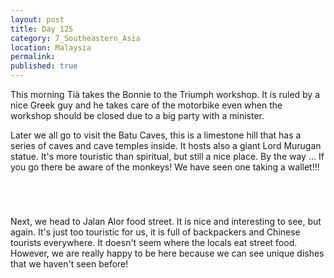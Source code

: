 ```yaml
---
layout: post
title: Day 125
category: 7_Southeastern_Asia
location: Malaysia
permalink: 
published: true
---
```


This morning Tià takes the Bonnie to the Triumph workshop. It is ruled by a nice Greek guy and he takes care of the motorbike even when the workshop should be closed due to a big party with a minister.

Later we all go to visit the Batu Caves, this is a limestone hill that has a series of caves and cave temples inside. It hosts also a giant Lord Murugan statue. It's more touristic than spiritual, but still a nice place. By the way ... If you go there be aware of the monkeys! We have seen one taking a wallet!!!

<p><a
href="https://lh3.googleusercontent.com/ZIH9nVUxjcpnRZbxxTCRqpIL1LQRlHq5tHVB8LaOtoF5TyqA_3d3ek4bKq_B0FQkXwbXCjLznMOEjyNdumz4sS1Gky8W36dk0IPgS13T4qJzegd4xFelPXIyTrffy8Mb2eZ977Hajpsjf5QDOkeMHvcOKvnzyjG4iGddTpwMo47Qhsg_8-CYbS-mhlxWLg0m6S5ulczUv1qg8YvNZcQPpwjqkF9M4gqUuAWoanqI1uZO3sz4EjIw7f3w0H3CS_mnnuaOs7kCkmEIo1MXiASLOIXOSw2JX5fcHGV9BgR-7zbpovSBA0wwsUbRUOaX2sXfc8SWSpNk9St-wfZOdqOdu2pYQ4RRj7vAYfjC9TnoRRDEol4R6JM_EECj537IS50qArLKBXRmK2Cj69jR6Byzw-uRRDiaGoMQn7rbCrYDlRMqxA6wju45cxpeM8BNw--W1ftydmDaLgqGTKAYdGhmgK8EAUAAHG90FKP7P1kEkfbOhvs4uLijNAdl6g34THa1GkAK6eKrVxraT6Ngjyn9dzNe97hOCDGscFpocMdFr0co9nHWVROxmWZVaU0l0x326ISpXbI5IHKqKp1dM8EZ57jHXAYmeQS7KStj8X8b4ihU8nx5w8m-9wJYKV5sXuhg5EXShbXNXRHu2spm6Ikvw_cSFqrq3F952H4XUZglrazcFWhXjlgiBpJfubNdJT-yr57ABOtvLb2tm0A310Y=w669-h502-no"><img 
src="https://lh3.googleusercontent.com/ZIH9nVUxjcpnRZbxxTCRqpIL1LQRlHq5tHVB8LaOtoF5TyqA_3d3ek4bKq_B0FQkXwbXCjLznMOEjyNdumz4sS1Gky8W36dk0IPgS13T4qJzegd4xFelPXIyTrffy8Mb2eZ977Hajpsjf5QDOkeMHvcOKvnzyjG4iGddTpwMo47Qhsg_8-CYbS-mhlxWLg0m6S5ulczUv1qg8YvNZcQPpwjqkF9M4gqUuAWoanqI1uZO3sz4EjIw7f3w0H3CS_mnnuaOs7kCkmEIo1MXiASLOIXOSw2JX5fcHGV9BgR-7zbpovSBA0wwsUbRUOaX2sXfc8SWSpNk9St-wfZOdqOdu2pYQ4RRj7vAYfjC9TnoRRDEol4R6JM_EECj537IS50qArLKBXRmK2Cj69jR6Byzw-uRRDiaGoMQn7rbCrYDlRMqxA6wju45cxpeM8BNw--W1ftydmDaLgqGTKAYdGhmgK8EAUAAHG90FKP7P1kEkfbOhvs4uLijNAdl6g34THa1GkAK6eKrVxraT6Ngjyn9dzNe97hOCDGscFpocMdFr0co9nHWVROxmWZVaU0l0x326ISpXbI5IHKqKp1dM8EZ57jHXAYmeQS7KStj8X8b4ihU8nx5w8m-9wJYKV5sXuhg5EXShbXNXRHu2spm6Ikvw_cSFqrq3F952H4XUZglrazcFWhXjlgiBpJfubNdJT-yr57ABOtvLb2tm0A310Y=w669-h502-no" class="oversize" alt=""></a></p>

<p><a
href="https://lh3.googleusercontent.com/bLXl0vL0VVZsZYcRoCk177YQSHqutfW6wJPOW3ZzkiCZo0ffx4mXckqyiVEJDMPLgCRXAZGXac2lgMAw1r6QaHvjMirCrsFHQy1oWiQC2IiYUfroR61tPBSWVgNESJK4kyJzB4ujIS0cBS9_PkVsRML72S_f5nbGclxzrcb8CLTMp2fdSPqVQlKj9mDGZEjJv9hQX5F1_beG3AKkef-6feQH5-u1DHZzeAEvNaqtFv7-PbLx8EGu8yWw7999BBITyoaPRMSRjWMgpredvA62-uEdeH5RDOYjaD9T9pDAAGOqxr1n_QkM98c25hrUJJyKaChC9yG6Bgzhgwk5AwPiirGKUgwhd-V8DoG-hDEsoD0IGw3wlr8_J4oHLat39lYvD015uSfIGDMSmrvwvSYUYX4yb0myhw_iwtPUw_9MpAfShDCeE6W3oPZMWiUl3bGq6QiJXFLajQw7n7dgbV-ws2cKQG7Xb3ihZH-Ikb6wv-BcOyBqI7_DJTo5FVAAXNhJGYm4p2t4vN4ABFz3fZ4BBsF4IVUyK7SqetTpoIRGGHEAymGCtuO2LkLfnHRiEPH9fzhKg50LZyqsBKMqFRKRSUUBJJGdi7KeoyYRvxt-9XdreM6dd_rOZym7-yCyXLQ0bIlOMGX9pUTp3nIWjQzyCq8hz1bjqEJK1IwUUNibc4zx1Jfa5YRnCo9HuVuIrhZGjDpqIlk31zFzPg6Orgo=w471-h627-no"><img 
src="https://lh3.googleusercontent.com/bLXl0vL0VVZsZYcRoCk177YQSHqutfW6wJPOW3ZzkiCZo0ffx4mXckqyiVEJDMPLgCRXAZGXac2lgMAw1r6QaHvjMirCrsFHQy1oWiQC2IiYUfroR61tPBSWVgNESJK4kyJzB4ujIS0cBS9_PkVsRML72S_f5nbGclxzrcb8CLTMp2fdSPqVQlKj9mDGZEjJv9hQX5F1_beG3AKkef-6feQH5-u1DHZzeAEvNaqtFv7-PbLx8EGu8yWw7999BBITyoaPRMSRjWMgpredvA62-uEdeH5RDOYjaD9T9pDAAGOqxr1n_QkM98c25hrUJJyKaChC9yG6Bgzhgwk5AwPiirGKUgwhd-V8DoG-hDEsoD0IGw3wlr8_J4oHLat39lYvD015uSfIGDMSmrvwvSYUYX4yb0myhw_iwtPUw_9MpAfShDCeE6W3oPZMWiUl3bGq6QiJXFLajQw7n7dgbV-ws2cKQG7Xb3ihZH-Ikb6wv-BcOyBqI7_DJTo5FVAAXNhJGYm4p2t4vN4ABFz3fZ4BBsF4IVUyK7SqetTpoIRGGHEAymGCtuO2LkLfnHRiEPH9fzhKg50LZyqsBKMqFRKRSUUBJJGdi7KeoyYRvxt-9XdreM6dd_rOZym7-yCyXLQ0bIlOMGX9pUTp3nIWjQzyCq8hz1bjqEJK1IwUUNibc4zx1Jfa5YRnCo9HuVuIrhZGjDpqIlk31zFzPg6Orgo=w471-h627-no" class="oversize" alt=""></a></p>

<p><a
href="https://lh3.googleusercontent.com/PEBmlrQCXvDHWVYZGCOQ8RBvF2kosUfRdzdllhsoQhe89xO6sB-ck7eKYuDlPLezff1SCzBfwX73ValV7pbltIxvuM17lc6FKsSoLD3cFjAsS43Zm8VOqcO4kYfOTlPxWtdYrqbfhpo6oCWZRr-xfEl5I7Kckq-gzGo8Mvag4UTuf3AOg6OFUtFVBQAH1rYZ2pUIn3kI5CrNCVFgUhDlLldCa5Gatd7zAoYPflq6HTnjAZaPCtJgJt2MXSNDMSTkohUzeuP080sMvab0pHJLOZbZmnLQh1IBm4mjjFSmyBuEjOqQooB-TDfm8odYp2IlM59I4naLYRL84fB37ii4YITtjgrGwqn_zPjHLXe5fP-oCz1WsBxlrNDUjmZRWkV8VYgcI8x4B1ulR602SPLjLX236BOPVHLrjd2Hl9lYL-VfgVZNr0Se5cmQNr8qrvswo_SUKYGXfpJt7QnRp8-UPH3i6q-t77NQVwkGMY_Uydm6QgAtqot8xSaAsjsfBFpcHhHum8AHO_pIRySOQoGwWqAUKeUYkVFe3LhEQr2CJcTJpJo5CbCNGp3TocKFxG4aWDz-lLX91GSirLJoJKbzyj8gV_gvhTOk5STOFApriP3QDmfDkPjATCYa2woBwgHonVpEg4I4lHWBVpls6l9_KJQlBIIKoImPpClmzBwIekBoEbvy53FD25HCOSx8Sp3-bqpcYKahBE5rDo0L9pM=w377-h502-no"><img 
src="https://lh3.googleusercontent.com/PEBmlrQCXvDHWVYZGCOQ8RBvF2kosUfRdzdllhsoQhe89xO6sB-ck7eKYuDlPLezff1SCzBfwX73ValV7pbltIxvuM17lc6FKsSoLD3cFjAsS43Zm8VOqcO4kYfOTlPxWtdYrqbfhpo6oCWZRr-xfEl5I7Kckq-gzGo8Mvag4UTuf3AOg6OFUtFVBQAH1rYZ2pUIn3kI5CrNCVFgUhDlLldCa5Gatd7zAoYPflq6HTnjAZaPCtJgJt2MXSNDMSTkohUzeuP080sMvab0pHJLOZbZmnLQh1IBm4mjjFSmyBuEjOqQooB-TDfm8odYp2IlM59I4naLYRL84fB37ii4YITtjgrGwqn_zPjHLXe5fP-oCz1WsBxlrNDUjmZRWkV8VYgcI8x4B1ulR602SPLjLX236BOPVHLrjd2Hl9lYL-VfgVZNr0Se5cmQNr8qrvswo_SUKYGXfpJt7QnRp8-UPH3i6q-t77NQVwkGMY_Uydm6QgAtqot8xSaAsjsfBFpcHhHum8AHO_pIRySOQoGwWqAUKeUYkVFe3LhEQr2CJcTJpJo5CbCNGp3TocKFxG4aWDz-lLX91GSirLJoJKbzyj8gV_gvhTOk5STOFApriP3QDmfDkPjATCYa2woBwgHonVpEg4I4lHWBVpls6l9_KJQlBIIKoImPpClmzBwIekBoEbvy53FD25HCOSx8Sp3-bqpcYKahBE5rDo0L9pM=w377-h502-no" class="oversize" alt=""></a></p>

<p><a
href="https://lh3.googleusercontent.com/AA8mSh7qFGSwMMNaZto4Eojk4gonhNsQFkSWjKjST_rz1vcnniQJCeZcDgeZxSsIZuldudHKb_qzUARaaYbeoqgpiXp8obxPlqzVh17uLbD3p7rzp3cpY6l72XB52HEbek0rN2KBQhRl9ElVsNsEkbz-g37hq_lOrg2xcQteKo8DYA7TDminAKvLWpxqIrqFk59htXJjN289xQdlE7Ap69e_qRIMDlclNyVbSM6YT1Eom0BrTU1S7B63F8o716RVnL9uI8e40juCIb_ecGfNjWQgHZLRNV958FpfPaxjGIqVIKGVxAt1DU6Z4_fOPIQKLM1_4rlF_3VgoqIikm3Q_8bussSXtOmWlVMC5oHSTufpEonlc3ace6_g414zYxqceTyk4zcBbuI5nCzYzm34vrKV-1G204Tg6IHCBFHbZfVvZwq_CGkNpRszabGqviP9jwxj0FGl5beUDyG90ITYR2293Kns2SfUKV8zOAITtMorPqfxslCbW54j6fBe-lvsgs0Sc8nD6rQvQj3yPD2R6fSC_VGUbYrq1iElQ3wQQi22cMibG8tMseJQiP854s9oiCGNWYBSP4jsZT5PetoIsBAiZcR_s5D-SZhpPR1XYgCddd-YAvQxjs47GoWK_iB4jvX6aRXHzqOMdwwMeaKsPKkUS-90W00wDqt5YDZPpK74n-JXxnQLfFcIh3IIrVAAZR5AYvXS4EazJuL2484=w471-h627-no"><img 
src="https://lh3.googleusercontent.com/AA8mSh7qFGSwMMNaZto4Eojk4gonhNsQFkSWjKjST_rz1vcnniQJCeZcDgeZxSsIZuldudHKb_qzUARaaYbeoqgpiXp8obxPlqzVh17uLbD3p7rzp3cpY6l72XB52HEbek0rN2KBQhRl9ElVsNsEkbz-g37hq_lOrg2xcQteKo8DYA7TDminAKvLWpxqIrqFk59htXJjN289xQdlE7Ap69e_qRIMDlclNyVbSM6YT1Eom0BrTU1S7B63F8o716RVnL9uI8e40juCIb_ecGfNjWQgHZLRNV958FpfPaxjGIqVIKGVxAt1DU6Z4_fOPIQKLM1_4rlF_3VgoqIikm3Q_8bussSXtOmWlVMC5oHSTufpEonlc3ace6_g414zYxqceTyk4zcBbuI5nCzYzm34vrKV-1G204Tg6IHCBFHbZfVvZwq_CGkNpRszabGqviP9jwxj0FGl5beUDyG90ITYR2293Kns2SfUKV8zOAITtMorPqfxslCbW54j6fBe-lvsgs0Sc8nD6rQvQj3yPD2R6fSC_VGUbYrq1iElQ3wQQi22cMibG8tMseJQiP854s9oiCGNWYBSP4jsZT5PetoIsBAiZcR_s5D-SZhpPR1XYgCddd-YAvQxjs47GoWK_iB4jvX6aRXHzqOMdwwMeaKsPKkUS-90W00wDqt5YDZPpK74n-JXxnQLfFcIh3IIrVAAZR5AYvXS4EazJuL2484=w471-h627-no" class="oversize" alt=""></a></p>

Next, we head to Jalan Alor food street. It is nice and interesting to see, but again. It's just too touristic for us, it is full of backpackers and Chinese tourists everywhere. It doesn't seem where the locals eat street food. However, we are really happy to be here because we can see unique dishes that we haven't seen before!

<p><a
href="https://lh3.googleusercontent.com/eK4xC6uOnIUnQ0JQzIf3e8i1j4rYqzpTCrrOwuj7TLI4ZyWgiwIwEDdf71jvCXV8l6GSJy1AkrcF32BGoMZZUBDfabaZwXlEsGdNQl3Iaad7SXVGR0ObPE_ZjvYxe9kE1z6IpGhY7p_UNgHntK5vD1B908pMUy1xRf71yx2fqSPhFzcQrsC63vSx_csBan78qK2uC7piA3y3OTCmxfh2ZFT4Cp9Ed6L1SxZeQBpMUQeBk5fha3bSrdDGKzOAnxSrtJf4Ze4UXydAMUNp62QCkJPxVLWhrXRPNY5iniqEE_CpZn1_uZCmTJYRFtvlnnjWC5d4peJCjKkho3gB38g6Mw0rzeB1vora8AaGCpNymkA6UtCu26bZHl7bbMLQaYpeoyHBdWWYhoilZzeLJkpFp1SHDI1rjgU51OaiMjPInA4PsgenS-rEb9cGHE1hgIDZRasJYx_NRX4BVTgm2686KpDIL-OKek8L4aqvp-tUo6A0vywaESaAxYxQ8ipV1SBkFZ8Nl9pQ1KIjDJhud32v3ct8BaLZe3pDZbQHHkNSLBqv7S31bZcVEDQeKO024jH_cqjwQ_yxC62iXsST7sce3E9gOA95hvF1aR6uOf5KuRkgGAwRycndXUtQ6fBhWkAjNNCOmqvAkIzNo6CxS04v4zLfG49vks3Gz4G7ADCq1JAjdr-rjhP4gVfWOd6iYzWPDm3-HyTqKfySjIXdEVk=w836-h627-no"><img 
src="https://lh3.googleusercontent.com/eK4xC6uOnIUnQ0JQzIf3e8i1j4rYqzpTCrrOwuj7TLI4ZyWgiwIwEDdf71jvCXV8l6GSJy1AkrcF32BGoMZZUBDfabaZwXlEsGdNQl3Iaad7SXVGR0ObPE_ZjvYxe9kE1z6IpGhY7p_UNgHntK5vD1B908pMUy1xRf71yx2fqSPhFzcQrsC63vSx_csBan78qK2uC7piA3y3OTCmxfh2ZFT4Cp9Ed6L1SxZeQBpMUQeBk5fha3bSrdDGKzOAnxSrtJf4Ze4UXydAMUNp62QCkJPxVLWhrXRPNY5iniqEE_CpZn1_uZCmTJYRFtvlnnjWC5d4peJCjKkho3gB38g6Mw0rzeB1vora8AaGCpNymkA6UtCu26bZHl7bbMLQaYpeoyHBdWWYhoilZzeLJkpFp1SHDI1rjgU51OaiMjPInA4PsgenS-rEb9cGHE1hgIDZRasJYx_NRX4BVTgm2686KpDIL-OKek8L4aqvp-tUo6A0vywaESaAxYxQ8ipV1SBkFZ8Nl9pQ1KIjDJhud32v3ct8BaLZe3pDZbQHHkNSLBqv7S31bZcVEDQeKO024jH_cqjwQ_yxC62iXsST7sce3E9gOA95hvF1aR6uOf5KuRkgGAwRycndXUtQ6fBhWkAjNNCOmqvAkIzNo6CxS04v4zLfG49vks3Gz4G7ADCq1JAjdr-rjhP4gVfWOd6iYzWPDm3-HyTqKfySjIXdEVk=w836-h627-no" class="oversize" alt=""></a></p>

<p><a
href="https://lh3.googleusercontent.com/FFbW3O2GFdKpGnLIgGFE_CLoUtSyftYWji7kkl97NDJ17iRdmly58fGQLtzSlwU2fJefZ_JiSrWsiRVqOhhyrj9hxbE1OKtGcZPaqbPYBO1na4dQHjbJyMbYQNQh5haXjYHJ63NbV5yV6wCMkOA0V1iS9H9p2zMR-7HogbqB8cVgfKheGvgrpB1Xqctvj5M7l7yWdb2dlVCqLS5l-ESDF2LRLbvJ_2YmUVTuYJTy2kT21XrixIail8FYWtRzrby5ALGFvXMnwABMvUtA61UHYGljDx9UKNxjhVgHW-y6upsyPEap-mfle4rge-8I47uRbGnEs-YbwQBOPe1mn2vixajkYPabxfIGImEzTDO5rMMVjmY01VKM9RBrZI9V0kKbDFk3K8RJ9BOUmyzvTManmdjvd7hUwvduMlRwqIWuNi29gWauHXkaZlERt-NfbevY0Pv-Gxw-KNLraSwLx1znChSu3Q8JVXwFY1ScTHb5tq47P-RU9BKrjPkd6zk5tipybZN6MVEfoK6BYU8FDm-OeD0ABp605gkGkk2e77nOMH-nNqnQhUgO19EqfbwfE__trGWCaTJZf6ix1ZnfeE-iQyCX2EVUuL67YD8HVymfNXGCTmQYzlkuUJviQOz7-HF5l2Ar4A0BHGm2JAQ7QKswkMX_yTKEcl2GOQPP1MF-8xBroRBNrOQzN3pVkAHxsQZ1kjGqGv4U9Y5xXP2Ikfs=w836-h627-no"><img 
src="https://lh3.googleusercontent.com/FFbW3O2GFdKpGnLIgGFE_CLoUtSyftYWji7kkl97NDJ17iRdmly58fGQLtzSlwU2fJefZ_JiSrWsiRVqOhhyrj9hxbE1OKtGcZPaqbPYBO1na4dQHjbJyMbYQNQh5haXjYHJ63NbV5yV6wCMkOA0V1iS9H9p2zMR-7HogbqB8cVgfKheGvgrpB1Xqctvj5M7l7yWdb2dlVCqLS5l-ESDF2LRLbvJ_2YmUVTuYJTy2kT21XrixIail8FYWtRzrby5ALGFvXMnwABMvUtA61UHYGljDx9UKNxjhVgHW-y6upsyPEap-mfle4rge-8I47uRbGnEs-YbwQBOPe1mn2vixajkYPabxfIGImEzTDO5rMMVjmY01VKM9RBrZI9V0kKbDFk3K8RJ9BOUmyzvTManmdjvd7hUwvduMlRwqIWuNi29gWauHXkaZlERt-NfbevY0Pv-Gxw-KNLraSwLx1znChSu3Q8JVXwFY1ScTHb5tq47P-RU9BKrjPkd6zk5tipybZN6MVEfoK6BYU8FDm-OeD0ABp605gkGkk2e77nOMH-nNqnQhUgO19EqfbwfE__trGWCaTJZf6ix1ZnfeE-iQyCX2EVUuL67YD8HVymfNXGCTmQYzlkuUJviQOz7-HF5l2Ar4A0BHGm2JAQ7QKswkMX_yTKEcl2GOQPP1MF-8xBroRBNrOQzN3pVkAHxsQZ1kjGqGv4U9Y5xXP2Ikfs=w836-h627-no" class="oversize" alt=""></a></p>

<p><a
href="https://lh3.googleusercontent.com/bKJer3814aKXQeJKox4G4IaD7ve-DOowRFFXyj80jexShz17-xWuogbKr9VIdE5ClKHZYRGUS0O7UpzWYJkDIiJ-BcxlD3RZvNXDAlY84A-9GT0baNPuyWrFOQ5UZm_MzkQuE7Sg9XlEiros3-wJDn-OYG82-DJmpNvTohIakUNI_DAuSLor9STXeuhOh3_V4qWpMIlznhCsfYqFXw0PkuFS0wcFyoRil2nGoUeDFkrCl-DAP9E345pZVBB7H4X6_-U09RUkaJ591ipELyQcud4E9zD500oLjgwDDtl7uJs-7pemp5b9Wu-fT6QBDbv6bQtQ34DxRmQP1okW9K0_qjCeO8S92EvJZHsq9bxD_ihADk0XnVNdz05V3lpOP-Evhc0CwGzO7rTSmhIyd8pipaZWvU2jMduXqsFFF4Ei1B4l-Qv-hmq9mqJjt7YHnrRj9YdcOeRe7hXOjAwk8cVudn61-qyNwCb2Ul3a4f7EGReSZ9tqYFFFehFvLEwFq0PH7TgHMQkXBpTaeojqe5Vn5IuqsPrVPIjbvBwivd2DMmGkRa5HSAC8drYyUMEDBdEtb155BngayiNVWTxUlBR2tFJy7hoKZiqr2Eim8yPkYY7_3t8QX9muRlREapaQgOJd7NsGYIUJIui1oZF37mkqoBUvEfD8oCjS9hp5BNyP2VsEnt5xh5MTORfDqe2gr4FD9BTu3y_EXM5wUyo_zhA=w669-h502-no"><img 
src="https://lh3.googleusercontent.com/bKJer3814aKXQeJKox4G4IaD7ve-DOowRFFXyj80jexShz17-xWuogbKr9VIdE5ClKHZYRGUS0O7UpzWYJkDIiJ-BcxlD3RZvNXDAlY84A-9GT0baNPuyWrFOQ5UZm_MzkQuE7Sg9XlEiros3-wJDn-OYG82-DJmpNvTohIakUNI_DAuSLor9STXeuhOh3_V4qWpMIlznhCsfYqFXw0PkuFS0wcFyoRil2nGoUeDFkrCl-DAP9E345pZVBB7H4X6_-U09RUkaJ591ipELyQcud4E9zD500oLjgwDDtl7uJs-7pemp5b9Wu-fT6QBDbv6bQtQ34DxRmQP1okW9K0_qjCeO8S92EvJZHsq9bxD_ihADk0XnVNdz05V3lpOP-Evhc0CwGzO7rTSmhIyd8pipaZWvU2jMduXqsFFF4Ei1B4l-Qv-hmq9mqJjt7YHnrRj9YdcOeRe7hXOjAwk8cVudn61-qyNwCb2Ul3a4f7EGReSZ9tqYFFFehFvLEwFq0PH7TgHMQkXBpTaeojqe5Vn5IuqsPrVPIjbvBwivd2DMmGkRa5HSAC8drYyUMEDBdEtb155BngayiNVWTxUlBR2tFJy7hoKZiqr2Eim8yPkYY7_3t8QX9muRlREapaQgOJd7NsGYIUJIui1oZF37mkqoBUvEfD8oCjS9hp5BNyP2VsEnt5xh5MTORfDqe2gr4FD9BTu3y_EXM5wUyo_zhA=w669-h502-no" class="oversize" alt=""></a></p>

<p><a
href="https://lh3.googleusercontent.com/BWm9j2oucG0o_H8OPI5DQf1I_eunkIidmHC1u28hu59YeLAo9eTs5sTsvon5dWS0cLedcluM2IH-lZ2mYk1UOee4KxoYfZLxfjWCmpLiNbrxpFrjffFRAeBjwcGUXLeuHINV6VOCsg0vgRcBV0r8IAJPm0y9Nny8D4B8UwYbT2kHUfoCPGXTXRlsaIg3tN9ivu53hWR3AFJWpFnXCKg_AGcjCY-h1iHUPxguXTvA_U9O47XnHWs16CpwvZHqnxGb_8RSS4iJNVUu9cYl8H4CME78yJelpE1IFMvFNi8Jl8I8nARSwKXRCvtYkHEY_7p3093i__POxqmHZ1CdLq6TDma5OsmEh387yRaDwTHjNsmw1Phmsto1J9FG8ziJykSXrk-dR5xU9bm7tTkGpuqRGA3wQP6-CyhHnh9ytFLQA_O0HN1hvzS2m8DR5ucNrvu1pmcAQTU_GrJs8mq1UlQo-8FqCI8ut1UemDLd3424QLYN8Mu1rsNE99kdEu91Ee7y8RFU1aXlc_1EY35yDvuIp0QF4nZTL5uefwOnmSbnLlms75dUbydQQ4YcfozsJOMzXdyCBDvSkFwTcoWgeW7IZ_O3tboke5AIa-tjxnNrdL5twWXwJbTUVs-2MYH3tOEhQQIsrYiFPExVb9japHgBr42M3O1bkwN0NlinMvbJyzOmApKU0FRB6fxahy1qhGS812ayWdALqk7E334s5yM=w669-h502-no"><img 
src="https://lh3.googleusercontent.com/BWm9j2oucG0o_H8OPI5DQf1I_eunkIidmHC1u28hu59YeLAo9eTs5sTsvon5dWS0cLedcluM2IH-lZ2mYk1UOee4KxoYfZLxfjWCmpLiNbrxpFrjffFRAeBjwcGUXLeuHINV6VOCsg0vgRcBV0r8IAJPm0y9Nny8D4B8UwYbT2kHUfoCPGXTXRlsaIg3tN9ivu53hWR3AFJWpFnXCKg_AGcjCY-h1iHUPxguXTvA_U9O47XnHWs16CpwvZHqnxGb_8RSS4iJNVUu9cYl8H4CME78yJelpE1IFMvFNi8Jl8I8nARSwKXRCvtYkHEY_7p3093i__POxqmHZ1CdLq6TDma5OsmEh387yRaDwTHjNsmw1Phmsto1J9FG8ziJykSXrk-dR5xU9bm7tTkGpuqRGA3wQP6-CyhHnh9ytFLQA_O0HN1hvzS2m8DR5ucNrvu1pmcAQTU_GrJs8mq1UlQo-8FqCI8ut1UemDLd3424QLYN8Mu1rsNE99kdEu91Ee7y8RFU1aXlc_1EY35yDvuIp0QF4nZTL5uefwOnmSbnLlms75dUbydQQ4YcfozsJOMzXdyCBDvSkFwTcoWgeW7IZ_O3tboke5AIa-tjxnNrdL5twWXwJbTUVs-2MYH3tOEhQQIsrYiFPExVb9japHgBr42M3O1bkwN0NlinMvbJyzOmApKU0FRB6fxahy1qhGS812ayWdALqk7E334s5yM=w669-h502-no" class="oversize" alt=""></a></p>

<p><a
href="https://lh3.googleusercontent.com/sFFO0sQNC5Y8GqK4M7v61v3_g5PI_QW0mt94ehq9F_ZMPm950vGunCwrkU7mKhCJSWsl_u7J2TrC8-peIlWpwgIhssawsl5Qh3RhRFQpUphEJqv1bKbEEcJt7JIh6IUFv3lkh2nqOrUZa_PsvMmqbPmlwAdGXeQvhOjZ82Q-osD6uTs-aRUtG_iKsgL803ndt3WZp6YBMqfaj3rIY-WMF4k1HXqubmb3kYNVrY5ZpwinOJss0O7ETJ8wdIzN9jGE9-EwrER_pgyb3ifzUM11TEZTrdch7Mg7sS_KuIamEcNdP7s3kI2f4FpN00NHAN0P4oKKTDLKz11QWYIN96qj_lrf059yVCxtT1MXyoG3297OCBvdlyqoKWw62H_KwnuS9dcwxrcAZ2T7ERup_tF6GgdXCxrq0H1VjvOD46R7Btlb__jLffVFWYnqrqe-Wapi_V8fKNUYPZwK94HgbZKcn-MkKdVVH0xTqL4ZvnCrrtOCZmKYiLL3FBn0ZuIHF4sYbC0RMuse-0FN6ULxRITUuYpEBgg8ZT67GpyZmS_LdoyqZXG9ybTiz0Hn2sNO_LMeomA46u8O_3Z4dBU0an01LU0HYz8YLMvtDqiYcyfYqxvOzReJ5zmU-bZcScebQQSI6hnscqGBVwOCMjeZ1fNlZREuUlJW0wowB6EcVcUcYd5IMCt8aKSYecQgFYPhp-VLQrU8sNi5OWJvY706DXw=w836-h627-no"><img 
src="https://lh3.googleusercontent.com/sFFO0sQNC5Y8GqK4M7v61v3_g5PI_QW0mt94ehq9F_ZMPm950vGunCwrkU7mKhCJSWsl_u7J2TrC8-peIlWpwgIhssawsl5Qh3RhRFQpUphEJqv1bKbEEcJt7JIh6IUFv3lkh2nqOrUZa_PsvMmqbPmlwAdGXeQvhOjZ82Q-osD6uTs-aRUtG_iKsgL803ndt3WZp6YBMqfaj3rIY-WMF4k1HXqubmb3kYNVrY5ZpwinOJss0O7ETJ8wdIzN9jGE9-EwrER_pgyb3ifzUM11TEZTrdch7Mg7sS_KuIamEcNdP7s3kI2f4FpN00NHAN0P4oKKTDLKz11QWYIN96qj_lrf059yVCxtT1MXyoG3297OCBvdlyqoKWw62H_KwnuS9dcwxrcAZ2T7ERup_tF6GgdXCxrq0H1VjvOD46R7Btlb__jLffVFWYnqrqe-Wapi_V8fKNUYPZwK94HgbZKcn-MkKdVVH0xTqL4ZvnCrrtOCZmKYiLL3FBn0ZuIHF4sYbC0RMuse-0FN6ULxRITUuYpEBgg8ZT67GpyZmS_LdoyqZXG9ybTiz0Hn2sNO_LMeomA46u8O_3Z4dBU0an01LU0HYz8YLMvtDqiYcyfYqxvOzReJ5zmU-bZcScebQQSI6hnscqGBVwOCMjeZ1fNlZREuUlJW0wowB6EcVcUcYd5IMCt8aKSYecQgFYPhp-VLQrU8sNi5OWJvY706DXw=w836-h627-no" class="oversize" alt=""></a></p>

<p><a
href="https://lh3.googleusercontent.com/eo4L40et4gGETwgON41BAh5vi4CtT2HVF5HixzdsZHC0saoSaooejJ_VWmem231NKrSCqgc9zAUB2m0yVbHu8kqKz1Xil3FAY5nWqBGrg3XNu1umqTk4sPaOSVBNU2hM4jshPM45FcRGiL8ghwOPLV9ZM-oWt1j_uT6524gUhjarxv8JeJHlk2psZZp4mngDAazz-1PjUZNGoD0uV2qhbtQH0a_MA7jepHLTTomrDPYaCNRQtENfMAnLVPF0VviTTG8E5tV9TaTvRJ4j43ICVHCdUNydnqni2qn2oSOYUa765Y6jqJWTQP0hNg_5OAvWPnkUQRveA5oGgT_o88zyUoJlAzx1_ME4rx4GiiZh5JDWa8mJUesiogfvgGc3PUvWzrZHs7RqIH5NLQ--q43H5JyLc7wVMT5q4CEBX3rBsILWI08dV9H6_MCKd90L4con4hY-J6AqQboymJNklDqClcToVXJ3VBXd0AyZTRuF_uj_NBD30aFq9zfyNKfcNcWUMhV8Wa_zYkWt1QjpxtZcBAB0jxBhMSPHZlBb1LKnSv94ZKttPiGZEt_MV1H4CouUg7xJFu6heTnYQU7h0lrdDKozEgLb8daC-A-dzA8Tr65NxVHcQiunnpaxOC9gHE8EbcgsqOrSerS9AjPTAUEBVJqCa6v2BJdW8zwXDXCeIISSAxhqIjpHMBcDUN72Jp7aTFXfKxBXLsAwYyEOsxM=w836-h627-no"><img 
src="https://lh3.googleusercontent.com/eo4L40et4gGETwgON41BAh5vi4CtT2HVF5HixzdsZHC0saoSaooejJ_VWmem231NKrSCqgc9zAUB2m0yVbHu8kqKz1Xil3FAY5nWqBGrg3XNu1umqTk4sPaOSVBNU2hM4jshPM45FcRGiL8ghwOPLV9ZM-oWt1j_uT6524gUhjarxv8JeJHlk2psZZp4mngDAazz-1PjUZNGoD0uV2qhbtQH0a_MA7jepHLTTomrDPYaCNRQtENfMAnLVPF0VviTTG8E5tV9TaTvRJ4j43ICVHCdUNydnqni2qn2oSOYUa765Y6jqJWTQP0hNg_5OAvWPnkUQRveA5oGgT_o88zyUoJlAzx1_ME4rx4GiiZh5JDWa8mJUesiogfvgGc3PUvWzrZHs7RqIH5NLQ--q43H5JyLc7wVMT5q4CEBX3rBsILWI08dV9H6_MCKd90L4con4hY-J6AqQboymJNklDqClcToVXJ3VBXd0AyZTRuF_uj_NBD30aFq9zfyNKfcNcWUMhV8Wa_zYkWt1QjpxtZcBAB0jxBhMSPHZlBb1LKnSv94ZKttPiGZEt_MV1H4CouUg7xJFu6heTnYQU7h0lrdDKozEgLb8daC-A-dzA8Tr65NxVHcQiunnpaxOC9gHE8EbcgsqOrSerS9AjPTAUEBVJqCa6v2BJdW8zwXDXCeIISSAxhqIjpHMBcDUN72Jp7aTFXfKxBXLsAwYyEOsxM=w836-h627-no" class="oversize" alt=""></a></p>




